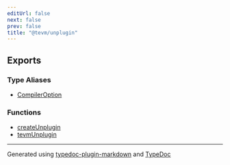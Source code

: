 ```yaml
---
editUrl: false
next: false
prev: false
title: "@tevm/unplugin"
---
```


## Exports

### Type Aliases

- [CompilerOption](/reference/tevm/unplugin/type-aliases/compileroption/)

### Functions

- [createUnplugin](/reference/tevm/unplugin/functions/createunplugin/)
- [tevmUnplugin](/reference/tevm/unplugin/functions/tevmunplugin/)

***
Generated using [typedoc-plugin-markdown](https://www.npmjs.com/package/typedoc-plugin-markdown) and [TypeDoc](https://typedoc.org/)

